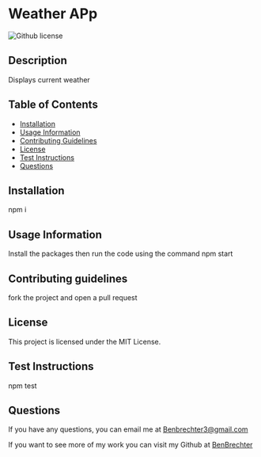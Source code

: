 # Weather APp
   ![Github license](https://img.shields.io/badge/license-MIT%20License-blue.svg)

  ## Description
  Displays current weather 

  ## Table of Contents
  - [Installation](#installation)
  - [Usage Information](#usage-information)
  - [Contributing Guidelines](#contributing-guidelines)
  - [License](#license)
  - [Test Instructions](#test-instructions)
  - [Questions](#questions)

  ## Installation
  npm i 

  ## Usage Information
  Install the packages then run the code using the command npm start

  ## Contributing guidelines
  fork the project and open a pull request

  ## License 
 This project is licensed under the MIT License.

  ## Test Instructions
  npm test

  ## Questions
  If you have any questions, you can email me at Benbrechter3@gmail.com 

  If you want to see more of my work you can visit my Github at [BenBrechter](https://github.com/BenBrechter)



